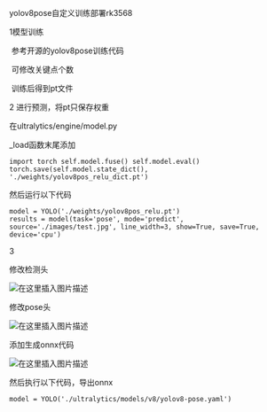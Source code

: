 yolov8pose自定义训练部署rk3568



1模型训练

​	参考开源的yolov8pose训练代码

​	可修改关键点个数

​	训练后得到pt文件

2 进行预测，将pt只保存权重

在ultralytics/engine/model.py

_load函数末尾添加

`import torch
self.model.fuse()
self.model.eval()
torch.save(self.model.state_dict(), './weights/yolov8pos_relu_dict.pt')
`



然后运行以下代码

```
model = YOLO('./weights/yolov8pos_relu.pt')
results = model(task='pose', mode='predict', source='./images/test.jpg', line_width=3, show=True, save=True, device='cpu')
```

3

修改检测头

![在这里插入图片描述](https://img-blog.csdnimg.cn/4d720ed807174b3f934b358f10b6f35a.png)

修改pose头

![在这里插入图片描述](https://img-blog.csdnimg.cn/273ccda7ed274817a9697f4b6da78ccd.png)



添加生成onnx代码



![在这里插入图片描述](https://img-blog.csdnimg.cn/ead90f634b0649c198717f1368495da3.png)

然后执行以下代码，导出onnx

```
model = YOLO('./ultralytics/models/v8/yolov8-pose.yaml')
```


